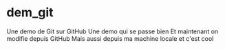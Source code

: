 # dem_git
Une demo de Git sur GitHub
Une demo qui se passe bien
Et maintenant on modifie depuis GitHub
Mais aussi depuis ma machine locale
et c'est cool

